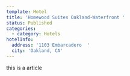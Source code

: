 ```yaml
---
template: Hotel
title: 'Homewood Suites Oakland-Waterfront '
status: Published
categories:
  - category: Hotels
hotelInfo:
  address: '1103 Embarcadero  '
  city: 'Oakland, CA'
---
```


this is a article
